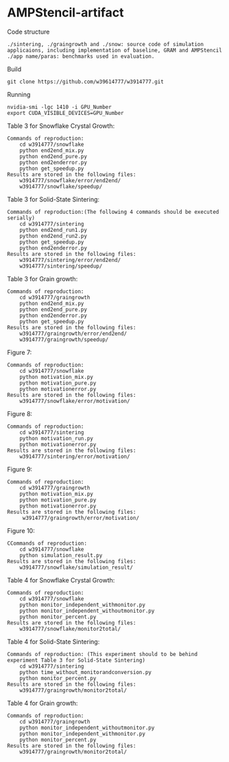 # AMPStencil-artifact

Code structure

    ./sintering, ./graingrowth and ./snow: source code of simulation applicaions, including implementation of baseline, GRAM and AMPStencil
    ./app name/paras: benchmarks used in evaluation.

Build

    git clone https://github.com/w39614777/w3914777.git
    
    
Running    
    
    nvidia-smi -lgc 1410 -i GPU_Number
    export CUDA_VISIBLE_DEVICES=GPU_Number
    
Table 3 for Snowflake Crystal Growth:

    Commands of reproduction:
        cd w3914777/snowflake
        python end2end_mix.py
        python end2end_pure.py
        python end2enderror.py
        python get_speedup.py
    Results are stored in the following files:
        w3914777/snowflake/error/end2end/
        w3914777/snowflake/speedup/
        
        
Table 3 for Solid-State Sintering:

    Commands of reproduction:(The following 4 commands should be executed serially)
        cd w3914777/sintering
        python end2end_run1.py
        python end2end_run2.py 
        python get_speedup.py 
        python end2enderror.py 
    Results are stored in the following files:
        w3914777/sintering/error/end2end/
        w3914777/sintering/speedup/
        
        
Table 3 for Grain growth:

    Commands of reproduction:
        cd w3914777/graingrowth
        python end2end_mix.py
        python end2end_pure.py
        python end2enderror.py
        python get_speedup.py
    Results are stored in the following files:
        w3914777/graingrowth/error/end2end/
        w3914777/graingrowth/speedup/
        
        
Figure 7:

    Commands of reproduction:
        cd w3914777/snowflake
        python motivation_mix.py 
        python motivation_pure.py
        python motivationerror.py
    Results are stored in the following files:
        w3914777/snowflake/error/motivation/
        
        
Figure 8:

    Commands of reproduction:
        cd w3914777/sintering
        python motivation_run.py 
        python motivationerror.py
    Results are stored in the following files:
        w3914777/sintering/error/motivation/
        
        
Figure 9:

    Commands of reproduction:
        cd w3914777/graingrowth
        python motivation_mix.py 
        python motivation_pure.py
        python motivationerror.py
    Results are stored in the following files:
         w3914777/graingrowth/error/motivation/
         
         
Figure 10:

    CCommands of reproduction:
        cd w3914777/snowflake
        python simulation_result.py
    Results are stored in the following files:
        w3914777/snowflake/simulation_result/
        
        
Table 4 for Snowflake Crystal Growth:

    Commands of reproduction:
        cd w3914777/snowflake
        python monitor_independent_withmonitor.py
        python monitor_independent_withoutmonitor.py
        python monitor_percent.py
    Results are stored in the following files:
        w3914777/snowflake/monitor2total/
        
        
Table 4 for Solid-State Sintering:

    Commands of reproduction: (This experiment should to be behind experiment Table 3 for Solid-State Sintering)
        cd w3914777/sintering
        python time_without_monitorandconversion.py
        python monitor_percent.py 
    Results are stored in the following files:
        w3914777/graingrowth/monitor2total/  
        
        
Table 4 for Grain growth:

    Commands of reproduction:
        cd w3914777/graingrowth
        python monitor_independent_withoutmonitor.py
        python monitor_independent_withmonitor.py 
        python monitor_percent.py 
    Results are stored in the following files:
        w3914777/graingrowth/monitor2total/       
 
